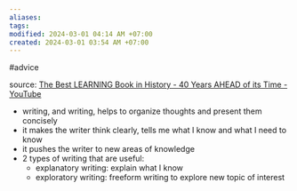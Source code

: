 ```yaml
---
aliases: 
tags: 
modified: 2024-03-01 04:14 AM +07:00
created: 2024-03-01 03:54 AM +07:00
---
```

#advice 

source: [The Best LEARNING Book in History - 40 Years AHEAD of its Time - YouTube](https://www.youtube.com/watch?v=IsQUT9xRYSg)

- writing, and writing, helps to organize thoughts and present them concisely
- it makes the writer think clearly, tells me what I know and what I need to know
- it pushes the writer to new areas of knowledge
- 2 types of writing that are useful:
    - explanatory writing: explain what I know
    - exploratory writing: freeform writing to explore new topic of interest